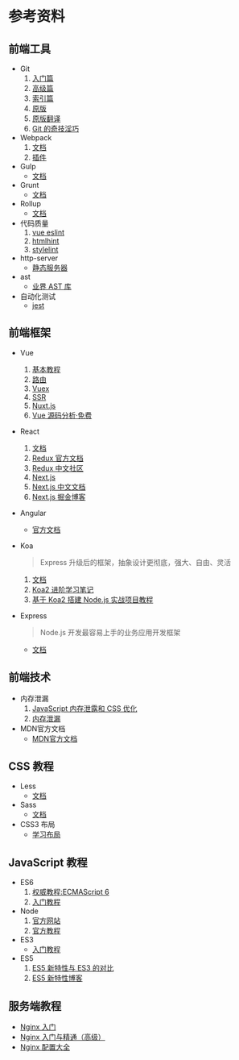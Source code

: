 # 参考资料

## 前端工具

- Git
  1. [入门篇](https://backlog.com/git-tutorial/cn/intro/intro1_1.html)
  2. [高级篇](https://backlog.com/git-tutorial/cn/stepup/stepup1_1.html)
  3. [索引篇](https://backlog.com/git-tutorial/cn/reference/)
  4. [原版](https://www.atlassian.com/git/tutorials/merging-vs-rebasing)
  5. [原版翻译](https://github.com/geeeeeeeeek/git-recipes/wiki/1.1-%E6%9E%9C%E5%A3%B3%E4%B8%AD%E7%9A%84-Git)
  6. [Git 的奇技淫巧](https://github.com/cucygh/git-tips)
- Webpack
  1. [文档](https://doc.webpack-china.org/concepts/)
  2. [插件](https://doc.webpack-china.org/plugins/)
- Gulp
  -  [文档](https://www.gulpjs.com.cn/)
- Grunt
  - [文档](http://www.gruntjs.net/)
- Rollup
  - [文档](http://www.rollupjs.com/)
- 代码质量
  1. [vue eslint](https://mysticatea.github.io/vue-eslint-demo/)
  2. [htmlhint](https://htmlhint.io/)
  3. [stylelint](https://stylelint.io/)
- http-server
  - [静态服务器](https://www.npmjs.com/package/http-server)
- ast
  - [业界 AST 库](https://github.com/cucygh/AST-)
- 自动化测试
  - [jest](https://jestjs.io/zh-Hans/)


## 前端框架

- Vue
  1. [基本教程](https://cn.vuejs.org/)
  2. [路由](https://router.vuejs.org/)
  3. [Vuex](https://vuex.vuejs.org/)
  4. [SSR](https://ssr.vuejs.org/)
  5. [Nuxt.js](https://zh.nuxtjs.org/)
  6. [Vue 源码分析·免费](http://hcysun.me/vue-design/)
- React
  1. [文档](https://doc.react-china.org/)
  2. [Redux 官方文档](http://cn.redux.js.org/)
  3. [Redux 中文社区](http://www.redux.org.cn/)
  4. [Next.js](https://zeit.co/blog/next4)
  5. [Next.js 中文文档](http://nextjs.frontendx.cn/docs)
  6. [Next.js 掘金博客](https://juejin.im/entry/59791d8f6fb9a03c391b557e)
- Angular
  - [官方文档](https://angular.cn/)
- Koa
  > Express 升级后的框架，抽象设计更彻底，强大、自由、灵活

  1. [文档](https://koa.bootcss.com/)
  2. [Koa2 进阶学习笔记](https://chenshenhai.github.io/koa2-note/)
  3. [基于 Koa2 搭建 Node.js 实战项目教程](https://github.com/ikcamp/koa2-tutorial)
- Express
  > Node.js 开发最容易上手的业务应用开发框架
  - [文档](http://expressjs.com/zh-cn/)

## 前端技术

- 内存泄漏
  1. [JavaScript 内存泄露和 CSS 优化](https://github.com/cucygh/js-leakage-patterns?organization=cucygh&organization=cucygh)
  2. [内存泄漏](https://developers.google.com/web/tools/chrome-devtools/memory-problems/?hl=zh-cn)
- MDN官方文档
  - [MDN官方文档](https://developer.mozilla.org/zh-CN/)

## CSS 教程

- Less
  - [文档](http://less.bootcss.com/)
- Sass
  - [文档](http://sass.bootcss.com/docs/sass-reference/)
- CSS3 布局
  - [学习布局](http://zh.learnlayout.com/)

## JavaScript 教程

- ES6
  1. [权威教程:ECMAScript 6](http://es6-features.org/#Constants)
  2. [入门教程](http://es6.ruanyifeng.com/)
- Node
  1. [官方网站](http://nodejs.cn/)
  2. [官方教程](http://nodejs.cn/api/)
- ES3
  - [入门教程](http://www.runoob.com/js/js-tutorial.html)
- ES5
  1. [ES5 新特性与 ES3 的对比](http://www.hahack.com/wiki/javascript-es5.html#es5-%E7%9A%84%E6%96%B0%E7%89%B9%E6%80%A7)
  2. [ES5 新特性博客](http://pij.robinqu.me/JavaScript_Core/ECMAScript/es5.html)

## 服务端教程

- [Nginx 入门](http://cnt1992.xyz/2016/03/18/simple-intro-to-nginx/)
- [Nginx 入门与精通（高级）](http://tengine.taobao.org/book/#)
- [Nginx 配置大全](https://nginxconfig.io/)

